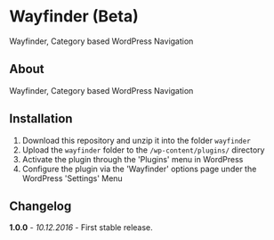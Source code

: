 # Wayfinder (Beta)

Wayfinder, Category based WordPress Navigation

## About

Wayfinder, Category based WordPress Navigation

## Installation

1. Download this repository and unzip it into the folder `wayfinder`
2. Upload the `wayfinder` folder to the `/wp-content/plugins/` directory
3. Activate the plugin through the 'Plugins' menu in WordPress
4. Configure the plugin via the 'Wayfinder' options page under the WordPress 'Settings' Menu

## Changelog

**1.0.0** - *10.12.2016* - First stable release.  
